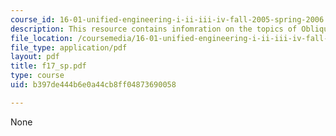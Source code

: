 ```yaml
---
course_id: 16-01-unified-engineering-i-ii-iii-iv-fall-2005-spring-2006
description: This resource contains infomration on the topics of Oblique Shocks.
file_location: /coursemedia/16-01-unified-engineering-i-ii-iii-iv-fall-2005-spring-2006/b397de444b6e0a44cb8ff04873690058_f17_sp.pdf
file_type: application/pdf
layout: pdf
title: f17_sp.pdf
type: course
uid: b397de444b6e0a44cb8ff04873690058

---
```

None